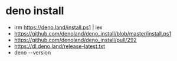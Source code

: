 # deno install

- irm https://deno.land/install.ps1 | iex
- https://github.com/denoland/deno_install/blob/master/install.ps1
- https://github.com/denoland/deno_install/pull/292
- https://dl.deno.land/release-latest.txt
- deno --version
